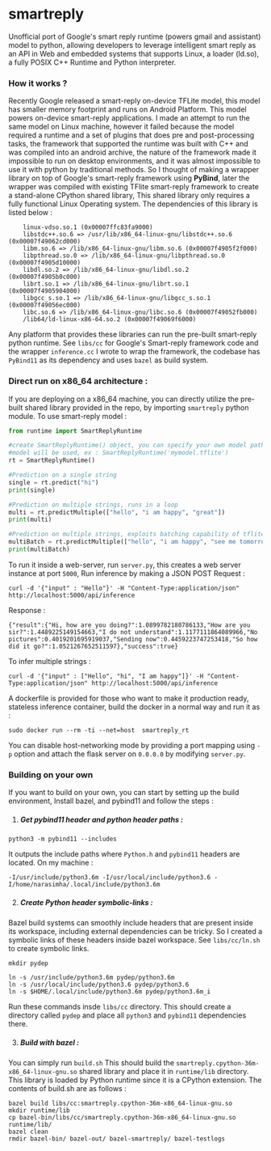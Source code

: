 # smartreply
Unofficial port of Google's smart reply runtime (powers gmail and assistant) model to python, allowing developers to leverage intelligent smart reply as an API in Web and embedded systems that supports Linux, a loader (ld.so), a fully POSIX C++ Runtime and Python interpreter.

### How it works ?
Recently Google released a smart-reply on-device TFLite model, this model has smaller memory footprint and runs on Android Platform. This model powers on-device
smart-reply applications. I made an attempt to run the same model on Linux machine, however it failed because the model required a runtime and a set of plugins that does
pre and post-processing tasks, the framework that supported the runtime was built with C++ and was compiled into an android archive, the nature of the framework made it
impossible to run on desktop environments, and it was almost impossible to use it with python by traditional methods. So I thought of making a wrapper library
on top of Google's smart-reply framework using **PyBind**, later the wrapper was compiled with existing TFlite smart-reply framework to create a 
stand-alone CPython shared library, This shared library only requires a fully functional Linux Operating system. The dependencies of this library is listed below :
```
	linux-vdso.so.1 (0x00007ffc83fa9000)
	libstdc++.so.6 => /usr/lib/x86_64-linux-gnu/libstdc++.so.6 (0x00007f49062cd000)
	libm.so.6 => /lib/x86_64-linux-gnu/libm.so.6 (0x00007f4905f2f000)
	libpthread.so.0 => /lib/x86_64-linux-gnu/libpthread.so.0 (0x00007f4905d10000)
	libdl.so.2 => /lib/x86_64-linux-gnu/libdl.so.2 (0x00007f4905b0c000)
	librt.so.1 => /lib/x86_64-linux-gnu/librt.so.1 (0x00007f4905904000)
	libgcc_s.so.1 => /lib/x86_64-linux-gnu/libgcc_s.so.1 (0x00007f49056ec000)
	libc.so.6 => /lib/x86_64-linux-gnu/libc.so.6 (0x00007f49052fb000)
	/lib64/ld-linux-x86-64.so.2 (0x00007f49069f6000)
```
Any platform that provides these libraries can run the pre-built smart-reply python runtime. See `libs/cc` for Google's Smart-reply framework code
and the wrapper `inference.cc` I wrote to wrap the framework, the codebase has `PyBind11` as its dependency and uses `bazel` as build system.

### Direct run on x86_64 architecture :
If you are deploying on a x86_64 machine, you can directly utilize the pre-built shared library provided in the repo, by importing `smartreply` python module.
To use smart-reply model : 
```python
from runtime import SmartReplyRuntime

#create SmartReplyRuntime() object, you can specify your own model path as an argument, or default provided 
#model will be used, ex : SmartReplyRuntime('mymodel.tflite')
rt = SmartReplyRuntime()

#Prediction on a single string
single = rt.predict("hi")
print(single)

#Prediction on multiple strings, runs in a loop
multi = rt.predictMultiple(["hello", "i am happy", "great"])
print(multi)

#Prediction on multiple strings, exploits batching capability of tflite
multiBatch = rt.predictMultiple(["hello", "i am happy", "see me tomorrow"], batch = True)
print(multiBatch)
```

To run it inside a web-server, run `server.py`, this creates a web server instance at port `5000`, Run inference by making a JSON 
POST Request :
```
curl -d '{"input" : "Hello"}' -H "Content-Type:application/json" http://localhost:5000/api/inference
```
Response :
```
{"result":{"Hi, how are you doing?":1.0899782180786133,"How are you sir?":1.4489225149154663,"I do not understand":1.1177111864089966,"No pictures":0.4019201695919037,"Sending now":0.4459223747253418,"So how did it go?":1.0521267652511597},"success":true}
```
To infer multiple strings :
```
curl -d '{"input" : ["Hello", "hi", "I am happy"]}' -H "Content-Type:application/json" http://localhost:5000/api/inference
```
A dockerfile is provided for those who want to make it production ready, stateless inference container, build the docker in a normal way and run it as :
```
sudo docker run --rm -ti --net=host  smartreply_rt
```
You can disable host-networking mode by providing a port mapping using `-p` option and attach the flask server on `0.0.0.0` by modifying `server.py`.

### Building on your own 
If you want to build on your own, you can start by setting up the build environment, Install bazel, and pybind11 and follow the steps :

1. ##### Get pybind11 header and python header paths : 
```
python3 -m pybind11 --includes
```
It outputs the include paths where `Python.h` and `pybind11` headers are located. On my machine :
```
-I/usr/include/python3.6m -I/usr/local/include/python3.6 -I/home/narasimha/.local/include/python3.6m
```
2. ##### Create Python header symbolic-links :
Bazel build systems can smoothly include headers that are present inside its workspace, including external dependencies can be tricky.
So I created a symbolic links of these headers inside bazel workspace. See `libs/cc/ln.sh` to create symbolic links.
```
mkdir pydep

ln -s /usr/include/python3.6m pydep/python3.6m
ln -s /usr/local/include/python3.6 pydep/python3.6
ln -s $HOME/.local/include/python3.6m pydep/python3.6m_i
```
Run these commands insde `libs/cc` directory. This should create a directory called `pydep` and place all `python3` and `pybind11` dependencies there.

3. ##### Build with bazel :
You can simply run `build.sh`
This should build the `smartreply.cpython-36m-x86_64-linux-gnu.so` shared library and place it in `runtime/lib` directory. This library is loaded 
by Python runtime since it is a CPython extension. The contents of build.sh are as follows :
```shell
bazel build libs/cc:smartreply.cpython-36m-x86_64-linux-gnu.so
mkdir runtime/lib 
cp bazel-bin/libs/cc/smartreply.cpython-36m-x86_64-linux-gnu.so runtime/lib/
bazel clean
rmdir bazel-bin/ bazel-out/ bazel-smartreply/ bazel-testlogs
```
